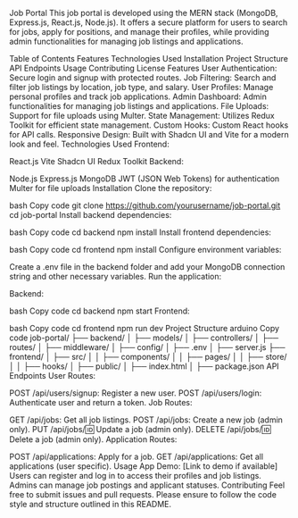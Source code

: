Job Portal
This job portal is developed using the MERN stack (MongoDB, Express.js, React.js, Node.js). It offers a secure platform for users to search for jobs, apply for positions, and manage their profiles, while providing admin functionalities for managing job listings and applications.

Table of Contents
Features
Technologies Used
Installation
Project Structure
API Endpoints
Usage
Contributing
License
Features
User Authentication: Secure login and signup with protected routes.
Job Filtering: Search and filter job listings by location, job type, and salary.
User Profiles: Manage personal profiles and track job applications.
Admin Dashboard: Admin functionalities for managing job listings and applications.
File Uploads: Support for file uploads using Multer.
State Management: Utilizes Redux Toolkit for efficient state management.
Custom Hooks: Custom React hooks for API calls.
Responsive Design: Built with Shadcn UI and Vite for a modern look and feel.
Technologies Used
Frontend:

React.js
Vite
Shadcn UI
Redux Toolkit
Backend:

Node.js
Express.js
MongoDB
JWT (JSON Web Tokens) for authentication
Multer for file uploads
Installation
Clone the repository:

bash
Copy code
git clone https://github.com/yourusername/job-portal.git
cd job-portal
Install backend dependencies:

bash
Copy code
cd backend
npm install
Install frontend dependencies:

bash
Copy code
cd frontend
npm install
Configure environment variables:

Create a .env file in the backend folder and add your MongoDB connection string and other necessary variables.
Run the application:

Backend:

bash
Copy code
cd backend
npm start
Frontend:

bash
Copy code
cd frontend
npm run dev
Project Structure
arduino
Copy code
job-portal/
├── backend/
│   ├── models/
│   ├── controllers/
│   ├── routes/
│   ├── middleware/
│   ├── config/
│   ├── .env
│   ├── server.js
├── frontend/
│   ├── src/
│   │   ├── components/
│   │   ├── pages/
│   │   ├── store/
│   │   ├── hooks/
│   ├── public/
│   ├── index.html
│   ├── package.json
API Endpoints
User Routes:

POST /api/users/signup: Register a new user.
POST /api/users/login: Authenticate user and return a token.
Job Routes:

GET /api/jobs: Get all job listings.
POST /api/jobs: Create a new job (admin only).
PUT /api/jobs/:id: Update a job (admin only).
DELETE /api/jobs/:id: Delete a job (admin only).
Application Routes:

POST /api/applications: Apply for a job.
GET /api/applications: Get all applications (user specific).
Usage
App Demo: [Link to demo if available]
Users can register and log in to access their profiles and job listings.
Admins can manage job postings and applicant statuses.
Contributing
Feel free to submit issues and pull requests. Please ensure to follow the code style and structure outlined in this README.



